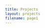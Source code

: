 ```yaml
---
title: Projects
layout: projects
filename: page1
--- 
```


<!-- ## Project Info
These are the most notable projects I have completed, from Certificate capstones to Hackathons this page is going to improve every chance I get!

* [CUNY Tech Prep Hackathon](https://devpost.com/software/cuny-bulletin)

* [Coursera IBM Data Analyst Final Project](https://github.com/drod75/IBM-FINAL-PROJECT-REPO)

* [Tableau](https://public.tableau.com/app/profile/david.rodriguez1513/vizzes) -->